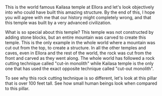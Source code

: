 This is the world famous Kailasa temple at Ellora and let's look objectively into who could have built this amazing structure. By the end of this, I hope you will agree with me that our history might completely wrong, and that this temple was built by a very advanced civilization.
 
What is so special about this temple? This temple was not constructed by adding stone blocks, but an entire mountain was carved to create this temple. This is the only example in the whole world where a mountain was cut out from the top, to create a structure. In all the other temples and caves, even in Ellora and the rest of the world, the rock was cut from the front and carved as they went along. The whole world has followed a rock cutting technique called "cut-in monolith" while Kailasa temple is the only one that has used the exact opposite technique called "cut-out monolith".  
 
To see why this rock cutting technique is so different, let's look at this pillar that is over 100 feet tall.  See how small human beings look when compared to this pillar.
